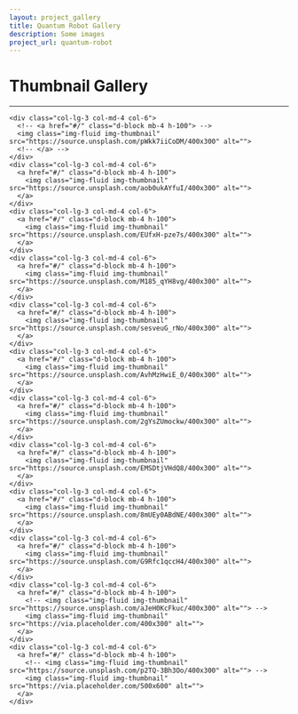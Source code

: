 ```yaml
---
layout: project_gallery
title: Quantum Robot Gallery
description: Some images
project_url: quantum-robot
---
```



<style>
  /* Style the Image Used to Trigger the Modal */
  #myImg {
    border-radius: 5px;
    cursor: pointer;
    transition: 0.3s;
  }

  #myImg:hover {
    opacity: 0.7;
  }

  /* The Modal (background) */
  .modal {
    display: none;
    /* Hidden by default */
    position: fixed;
    /* Stay in place */
    z-index: 1;
    /* Location of the box */
    left: 0;
    top: 0;
    width: 100%;
    /* Full width */
    height: 100%;
    /* Full height */
    overflow: auto;
    /* Enable scroll if needed */
    background-color: rgb(0, 0, 0);
    /* Fallback color */
    background-color: rgba(0, 0, 0, 0.9);
    /* Black w/ opacity */
  }

  /* Modal Content (Image) */
  .modal-content {
    margin: auto;
    display: block;
    width: 80%;
    max-width: 700px;
  }

  /* Caption of Modal Image (Image Text) - Same Width as the Image */
  #caption {
    margin: auto;
    display: block;
    width: 80%;
    max-width: 700px;
    text-align: center;
    color: #ccc;
    padding: 10px 0;
    height: 150px;
  }

  /* Add Animation - Zoom in the Modal */
  .modal-content,
  #caption {
    animation-name: zoom;
    animation-duration: 0.6s;
  }

  @keyframes zoom {
    from {
      transform: scale(0)
    }

    to {
      transform: scale(1)
    }
  }

  /* The Close Button */
  .close {
    top: 15px;
    right: 35px;
  }

  .nextImg {
    top: 50%;
    right: 35px;
    transform: translateY(-50%)
  }

  .previousImg {
    top: 50%;
    left: 35px;
    transform: translateY(-50%)
  }

  .modelButton {
    position: absolute;
    color: #f1f1f1;
    font-size: 40px;
    font-weight: bold;
    transition: 0.3s;
  }

  .modelButton:hover,
  .modelButton:focus {
    color: #bbb;
    text-decoration: none;
    cursor: pointer;
  }

  /* 100% Image Width on Smaller Screens */
  @media only screen and (max-width: 700px) {
    .modal-content {
      width: 100%;
    }
  }
</style>
<!-- Page Content -->
<div class="container">

  <h1 class="font-weight-light text-center text-lg-left mt-4 mb-0">Thumbnail Gallery</h1>

  <hr class="mt-2 mb-5">

  <div class="row text-center text-lg-left">

    <div class="col-lg-3 col-md-4 col-6">
      <!-- <a href="#/" class="d-block mb-4 h-100"> -->
      <img class="img-fluid img-thumbnail" src="https://source.unsplash.com/pWkk7iiCoDM/400x300" alt="">
      <!-- </a> -->
    </div>
    <div class="col-lg-3 col-md-4 col-6">
      <a href="#/" class="d-block mb-4 h-100">
        <img class="img-fluid img-thumbnail" src="https://source.unsplash.com/aob0ukAYfuI/400x300" alt="">
      </a>
    </div>
    <div class="col-lg-3 col-md-4 col-6">
      <a href="#/" class="d-block mb-4 h-100">
        <img class="img-fluid img-thumbnail" src="https://source.unsplash.com/EUfxH-pze7s/400x300" alt="">
      </a>
    </div>
    <div class="col-lg-3 col-md-4 col-6">
      <a href="#/" class="d-block mb-4 h-100">
        <img class="img-fluid img-thumbnail" src="https://source.unsplash.com/M185_qYH8vg/400x300" alt="">
      </a>
    </div>
    <div class="col-lg-3 col-md-4 col-6">
      <a href="#/" class="d-block mb-4 h-100">
        <img class="img-fluid img-thumbnail" src="https://source.unsplash.com/sesveuG_rNo/400x300" alt="">
      </a>
    </div>
    <div class="col-lg-3 col-md-4 col-6">
      <a href="#/" class="d-block mb-4 h-100">
        <img class="img-fluid img-thumbnail" src="https://source.unsplash.com/AvhMzHwiE_0/400x300" alt="">
      </a>
    </div>
    <div class="col-lg-3 col-md-4 col-6">
      <a href="#/" class="d-block mb-4 h-100">
        <img class="img-fluid img-thumbnail" src="https://source.unsplash.com/2gYsZUmockw/400x300" alt="">
      </a>
    </div>
    <div class="col-lg-3 col-md-4 col-6">
      <a href="#/" class="d-block mb-4 h-100">
        <img class="img-fluid img-thumbnail" src="https://source.unsplash.com/EMSDtjVHdQ8/400x300" alt="">
      </a>
    </div>
    <div class="col-lg-3 col-md-4 col-6">
      <a href="#/" class="d-block mb-4 h-100">
        <img class="img-fluid img-thumbnail" src="https://source.unsplash.com/8mUEy0ABdNE/400x300" alt="">
      </a>
    </div>
    <div class="col-lg-3 col-md-4 col-6">
      <a href="#/" class="d-block mb-4 h-100">
        <img class="img-fluid img-thumbnail" src="https://source.unsplash.com/G9Rfc1qccH4/400x300" alt="">
      </a>
    </div>
    <div class="col-lg-3 col-md-4 col-6">
      <a href="#/" class="d-block mb-4 h-100">
        <!-- <img class="img-fluid img-thumbnail" src="https://source.unsplash.com/aJeH0KcFkuc/400x300" alt=""> -->
        <img class="img-fluid img-thumbnail" src="https://via.placeholder.com/400x300" alt="">
      </a>
    </div>
    <div class="col-lg-3 col-md-4 col-6">
      <a href="#/" class="d-block mb-4 h-100">
        <!-- <img class="img-fluid img-thumbnail" src="https://source.unsplash.com/p2TQ-3Bh3Oo/400x300" alt=""> -->
        <img class="img-fluid img-thumbnail" src="https://via.placeholder.com/500x600" alt="">
      </a>
    </div>
  </div>

</div>
<!-- /.container -->


<!-- The Modal -->
<div id="myModal" class="modal">

  <!-- The Close Button -->
  <span class="close modelButton">&times;</span>

  <!-- The Close Button -->
  <span class="nextImg modelButton">&gt;</span>

  <!-- The Close Button -->
  <span class="previousImg modelButton">&lt;</span>

  <!-- Modal Content (The Image) -->
  <img class="modal-content" id="img01">

  <!-- Modal Caption (Image Text) -->
  <div id="caption"></div>
</div>

<script src="{{ '/assets/scripts/ImageModal.js?v='  | append: site.github.build_revision | relative_url  }}"></script>